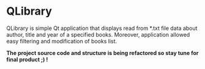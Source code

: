 # QLibrary
QLibrary is simple Qt application that displays read from *.txt file data about author, title and year of a specified books. Moreover, application allowed easy filtering and modification of books list.

**The project source code and structure is being refactored so stay tune for final product ;) !**
